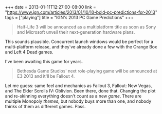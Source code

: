 +++
date = 2013-01-11T12:27:00-08:00
link = "https://www.ign.com/articles/2013/01/10/10-bold-pc-predictions-for-2013"
tags = ["playing"]
title = "IGN's 2013 PC Game Predictions"
+++

>Half-Life 3 will be announced as a multiplatform title as soon as Sony and Microsoft unveil their next-generation hardware plans.

This sounds plausible. Concurrent launch windows would be perfect for a multi-platform release, and they've already done a few with the Orange Box and Left 4 Dead games.

I've been awaiting this game for years.

>Bethesda Game Studios' next role-playing game will be announced at E3 2013 and it'll be Fallout 4.

Let me guess: same feel and mechanics as Fallout 3, Fallout: New Vegas, and The Elder Scrolls IV: Oblivion. Been there, done that. Changing the plot and re-skinning everything doesn't count as a new *game*. There are multiple Monopoly *themes*, but nobody buys more than one, and nobody thinks of them as different games. Pass.
